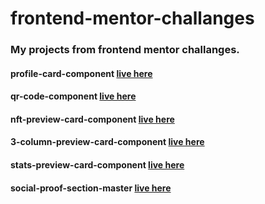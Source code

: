 # frontend-mentor-challanges


### My projects from frontend mentor challanges.


#### profile-card-component [live here](https://b3e590c2.profile-card-component-6c3.pages.dev/)

#### qr-code-component [live here](https://qr-code-component-aiq.pages.dev/)

#### nft-preview-card-component [live here](https://nft-preview-card-component-4m2.pages.dev/)

#### 3-column-preview-card-component [live here](https://3-column-preview-card-component-9bf.pages.dev/)

#### stats-preview-card-component [live here](https://stats-preview-card-component-ghb.pages.dev/)

#### social-proof-section-master [live here](https://social-proof-section-master-72i.pages.dev/)

